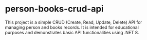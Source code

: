 # person-books-crud-api
This project is a simple CRUD (Create, Read, Update, Delete) API for managing person and books records. It is intended for educational purposes and demonstrates basic API functionalities using .NET 8.
